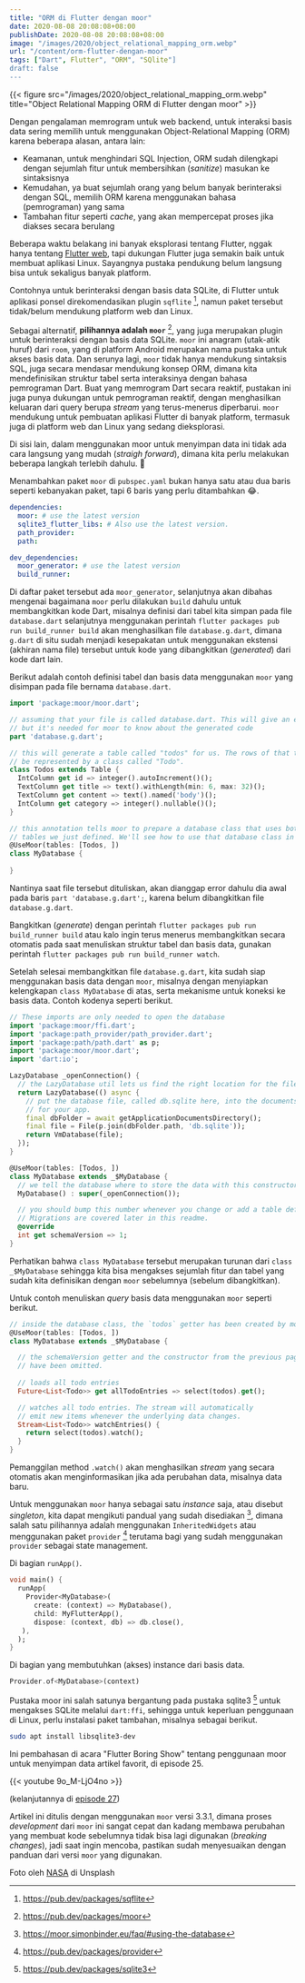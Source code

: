 ```yaml
---
title: "ORM di Flutter dengan moor"
date: 2020-08-08 20:08:08+08:00
publishDate: 2020-08-08 20:08:08+08:00
image: "/images/2020/object_relational_mapping_orm.webp"
url: "/content/orm-flutter-dengan-moor"
tags: ["Dart", Flutter", "ORM", "SQlite"]
draft: false
---
```


{{< figure src="/images/2020/object_relational_mapping_orm.webp" title="Object Relational Mapping ORM di Flutter dengan moor" >}}


Dengan pengalaman memrogram untuk web backend, untuk interaksi basis data sering memilih untuk menggunakan Object-Relational Mapping (ORM) karena beberapa alasan, antara lain:
* Keamanan, untuk menghindari SQL Injection, ORM sudah dilengkapi dengan sejumlah fitur untuk membersihkan (_sanitize_) masukan ke sintaksisnya
* Kemudahan, ya buat sejumlah orang yang belum banyak berinteraksi dengan SQL, memilih ORM karena menggunakan bahasa (pemrograman) yang sama
* Tambahan fitur seperti _cache_, yang akan mempercepat proses jika diakses secara berulang

Beberapa waktu belakang ini banyak eksplorasi tentang Flutter, nggak hanya tentang [Flutter web](https://oo.or.id/content/dart-web-group-discussion-bahasa-indonesia/), tapi dukungan Flutter juga semakin baik untuk membuat aplikasi Linux. Sayangnya pustaka pendukung belum langsung bisa untuk sekaligus banyak platform.

Contohnya untuk berinteraksi dengan basis data SQLite, di Flutter untuk aplikasi ponsel direkomendasikan plugin `sqflite` [^1], namun paket tersebut tidak/belum mendukung platform web dan Linux.

Sebagai alternatif, **pilihannya adalah `moor`** [^2], yang juga merupakan plugin untuk berinteraksi dengan basis data SQLite. `moor` ini anagram (utak-atik huruf) dari `room`, yang di platform Android merupakan nama pustaka untuk akses basis data. Dan serunya lagi, `moor` tidak hanya mendukung sintaksis SQL, juga secara mendasar mendukung konsep ORM, dimana kita mendefinisikan struktur tabel serta interaksinya dengan bahasa pemrograman Dart. Buat yang memrogram Dart secara reaktif, pustakan ini juga punya dukungan untuk pemrograman reaktif, dengan menghasilkan keluaran dari query berupa _stream_ yang terus-menerus diperbarui. `moor` mendukung untuk pembuatan aplikasi Flutter di banyak platform, termasuk juga di platform web dan Linux yang sedang dieksplorasi.

Di sisi lain, dalam menggunakan moor untuk menyimpan data ini tidak ada cara langsung yang mudah (_straigh forward_), dimana kita perlu melakukan beberapa langkah terlebih dahulu. :thinking:

Menambahkan paket `moor` di `pubspec.yaml` bukan hanya satu atau dua baris seperti kebanyakan paket, tapi 6 baris yang perlu ditambahkan :joy:.

```yaml
dependencies:
  moor: # use the latest version
  sqlite3_flutter_libs: # Also use the latest version.
  path_provider:
  path:

dev_dependencies:
  moor_generator: # use the latest version
  build_runner: 
```

Di daftar paket tersebut ada `moor_generator`, selanjutnya akan dibahas mengenai bagaimana `moor` perlu dilakukan `build` dahulu untuk membangkitkan kode Dart, misalnya definisi dari tabel kita simpan pada file `database.dart` selanjutnya menggunakan perintah `flutter packages pub run build_runner build` akan menghasilkan file `database.g.dart`, dimana `g.dart` di situ sudah menjadi kesepakatan untuk menggunakan ekstensi (akhiran nama file) tersebut untuk kode yang dibangkitkan (_generated_) dari kode dart lain.

Berikut adalah contoh definisi tabel dan basis data menggunakan `moor` yang disimpan pada file bernama `database.dart`.

```dart
import 'package:moor/moor.dart';

// assuming that your file is called database.dart. This will give an error at first,
// but it's needed for moor to know about the generated code
part 'database.g.dart';

// this will generate a table called "todos" for us. The rows of that table will
// be represented by a class called "Todo".
class Todos extends Table {
  IntColumn get id => integer().autoIncrement()();
  TextColumn get title => text().withLength(min: 6, max: 32)();
  TextColumn get content => text().named('body')();
  IntColumn get category => integer().nullable()();
}

// this annotation tells moor to prepare a database class that uses both of the
// tables we just defined. We'll see how to use that database class in a moment.
@UseMoor(tables: [Todos, ])
class MyDatabase {
  
}
```

Nantinya saat file tersebut dituliskan, akan dianggap error dahulu dia awal pada baris `part 'database.g.dart';`, karena belum dibangkitkan file `database.g.dart`.

Bangkitkan (_generate_) dengan perintah `flutter packages pub run build_runner build` atau kalo ingin terus menerus membangkitkan secara otomatis pada saat menuliskan struktur tabel dan basis data, gunakan perintah `flutter packages pub run build_runner watch`.

Setelah selesai membangkitkan file `database.g.dart`, kita sudah siap menggunakan basis data dengan `moor`, misalnya dengan menyiapkan kelengkapan `class MyDatabase` di atas, serta mekanisme untuk koneksi ke basis data. Contoh kodenya seperti berikut.

```dart
// These imports are only needed to open the database
import 'package:moor/ffi.dart';
import 'package:path_provider/path_provider.dart';
import 'package:path/path.dart' as p;
import 'package:moor/moor.dart';
import 'dart:io';

LazyDatabase _openConnection() {
  // the LazyDatabase util lets us find the right location for the file async.
  return LazyDatabase(() async {
    // put the database file, called db.sqlite here, into the documents folder
    // for your app.
    final dbFolder = await getApplicationDocumentsDirectory();
    final file = File(p.join(dbFolder.path, 'db.sqlite'));
    return VmDatabase(file);
  });
}

@UseMoor(tables: [Todos, ])
class MyDatabase extends _$MyDatabase {
  // we tell the database where to store the data with this constructor
  MyDatabase() : super(_openConnection());

  // you should bump this number whenever you change or add a table definition. 
  // Migrations are covered later in this readme.
  @override
  int get schemaVersion => 1;
}
```

Perhatikan bahwa `class MyDatabase` tersebut merupakan turunan dari `class _$MyDatabase` sehingga kita bisa mengakses sejumlah fitur dan tabel yang sudah kita definisikan dengan `moor` sebelumnya (sebelum dibangkitkan).

Untuk contoh menuliskan _query_ basis data menggunakan `moor` seperti berikut.

```dart
// inside the database class, the `todos` getter has been created by moor.
@UseMoor(tables: [Todos, ])
class MyDatabase extends _$MyDatabase {  

  // the schemaVersion getter and the constructor from the previous page
  // have been omitted.
  
  // loads all todo entries
  Future<List<Todo>> get allTodoEntries => select(todos).get();

  // watches all todo entries. The stream will automatically
  // emit new items whenever the underlying data changes.
  Stream<List<Todo>> watchEntries() {
    return select(todos).watch();
  }
}
```

Pemanggilan method `.watch()` akan menghasilkan _stream_ yang secara otomatis akan menginformasikan jika ada perubahan data, misalnya data baru.

Untuk menggunakan `moor` hanya sebagai satu _instance_ saja, atau disebut _singleton_, kita dapat mengikuti pandual yang sudah disediakan [^4], dimana salah satu pilihannya adalah menggunakan `InheritedWidgets` atau menggunakan paket `provider` [^5] terutama bagi yang sudah menggunakan `provider` sebagai state management.

Di bagian `runApp()`.

```dart
void main() {
  runApp(
    Provider<MyDatabase>(
      create: (context) => MyDatabase(),
      child: MyFlutterApp(),
      dispose: (context, db) => db.close(),
   ),
  );
}
```

Di bagian yang membutuhkan (akses) instance dari basis data.

```dart
Provider.of<MyDatabase>(context)
```

Pustaka moor ini salah satunya bergantung pada pustaka sqlite3 [^3] untuk mengakses SQLite melalui `dart:ffi`, sehingga untuk keperluan penggunaan di Linux, perlu instalasi paket tambahan, misalnya sebagai berikut.

```bash
sudo apt install libsqlite3-dev
```

Ini pembahasan di acara "Flutter Boring Show" tentang penggunaan moor untuk menyimpan data artikel favorit, di episode 25.

{{< youtube 9o_M-LjO4no >}}

(kelanjutannya di [episode 27](https://www.youtube.com/watch?v=SJKrtx759Xk))

Artikel ini ditulis dengan menggunakan `moor` versi 3.3.1, dimana proses _development_ dari `moor` ini sangat cepat dan kadang membawa perubahan yang membuat kode sebelumnya tidak bisa lagi digunakan (_breaking changes_), jadi saat ingin mencoba, pastikan sudah menyesuaikan dengan panduan dari versi `moor` yang digunakan.



Foto oleh [NASA](https://unsplash.com/@nasa) di Unsplash

[^1]: https://pub.dev/packages/sqflite
[^2]: https://pub.dev/packages/moor
[^3]: https://pub.dev/packages/sqlite3

[^4]: https://moor.simonbinder.eu/faq/#using-the-database
[^5]: https://pub.dev/packages/provider

